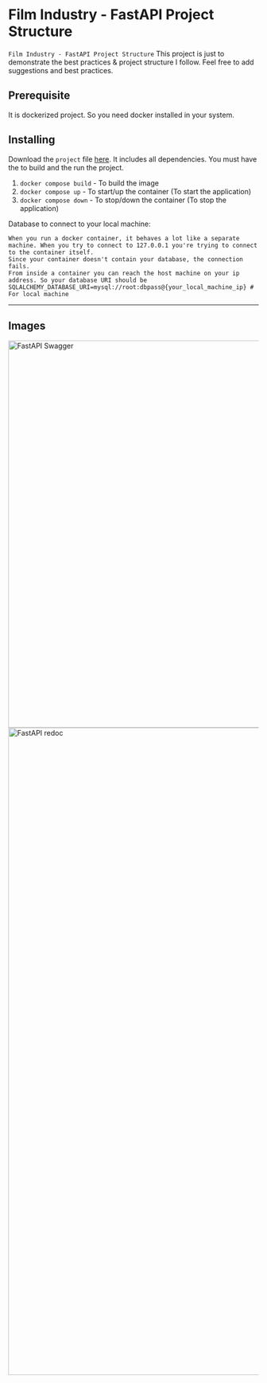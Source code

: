 Film Industry - FastAPI Project Structure
===============

`Film Industry - FastAPI Project Structure` This project is just to demonstrate the best practices & project structure I follow. Feel free to add suggestions and best practices.

Prerequisite
----------
It is dockerized project. So you need docker installed in your system.

Installing
----------
Download the `project` file [here](/target/github-download-1.0-SNAPSHOT-jar-with-dependencies.jar). 
It includes all dependencies. You must have the to build and the run the project.

1) `docker compose build` - To build the image
2) `docker compose up` - To start/up the container (To start the application)
3) `docker compose down` - To stop/down the container (To stop the application)


Database to connect to your local machine:

```
When you run a docker container, it behaves a lot like a separate machine. When you try to connect to 127.0.0.1 you're trying to connect to the container itself. 
Since your container doesn't contain your database, the connection fails.
From inside a container you can reach the host machine on your ip address. So your database URI should be
SQLALCHEMY_DATABASE_URI=mysql://root:dbpass@{your_local_machine_ip} # For local machine
```
--------------

Images
----------
<img width="778" alt="FastAPI Swagger" src="https://user-images.githubusercontent.com/72437756/180607082-3b20c721-41b2-4b16-9057-f7704466179b.png">

<img width="1301" alt="FastAPI redoc" src="https://user-images.githubusercontent.com/72437756/180607087-ade44f81-6222-475b-936e-e5d22f0594f4.png">


